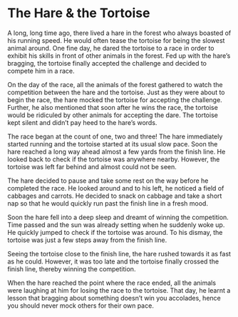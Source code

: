 # The Hare & the Tortoise

A long, long time ago, there lived a hare in the forest who always boasted of his running speed. He would often tease the tortoise for being the slowest animal around. One fine day, he dared the tortoise to a race in order to exhibit his skills in front of other animals in the forest. Fed up with the hare’s bragging, the tortoise finally accepted the challenge and decided to compete him in a race.

On the day of the race, all the animals of the forest gathered to watch the competition between the hare and the tortoise. Just as they were about to begin the race, the hare mocked the tortoise for accepting the challenge. Further, he also mentioned that soon after he wins the race, the tortoise would be ridiculed by other animals for accepting the dare. The tortoise kept silent and didn’t pay heed to the hare’s words.

The race began at the count of one, two and three! The hare immediately started running and the tortoise started at its usual slow pace. Soon the hare reached a long way ahead almost a few yards from the finish line. He looked back to check if the tortoise was anywhere nearby. However, the tortoise was left far behind and almost could not be seen.

The hare decided to pause and take some rest on the way before he completed the race. He looked around and to his left, he noticed a field of cabbages and carrots. He decided to snack on cabbage and take a short nap so that he would quickly run past the finish line in a fresh mood.

Soon the hare fell into a deep sleep and dreamt of winning the competition. Time passed and the sun was already setting when he suddenly woke up. He quickly jumped to check if the tortoise was around. To his dismay, the tortoise was just a few steps away from the finish line.

Seeing the tortoise close to the finish line, the hare rushed towards it as fast as he could. However, it was too late and the tortoise finally crossed the finish line, thereby winning the competition.

When the hare reached the point where the race ended, all the animals were laughing at him for losing the race to the tortoise. That day, he learnt a lesson that bragging about something doesn’t win you accolades, hence you should never mock others for their own pace.
